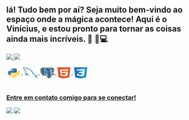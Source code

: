 ## lá! Tudo bem por aí? Seja muito bem-vindo ao espaço onde a mágica acontece! Aqui é o Vinícius, e estou pronto para tornar as coisas ainda mais incríveis. 🚀 🐍💻

 <div>
   <a href="https://github.com/Vinicius-Eira">
   <img height="180em" src="https://github-readme-stats.vercel.app/api?username=Vinicius-Eira&show_icons=true&theme=tokyonight&include_all_commits=true&count_private=true"/>
   <img height="180em" src="https://github-readme-stats.vercel.app/api/top-langs/?username=Vinicius-Eira&layout=compact&langs_count=6&theme=tokyonight"/>
</div>
    
<div style="display: inline_block"><br>
  <img align="center" alt="Python" height="30" width="40" src="https://raw.githubusercontent.com/devicons/devicon/master/icons/python/python-original.svg">
  <img align="center" alt="SQL" height="30" width="40" src="https://raw.githubusercontent.com/devicons/devicon/master/icons/mysql/mysql-original.svg">
  <img align="center" alt="Banco de Dados" height="30" width="40" src="https://raw.githubusercontent.com/devicons/devicon/master/icons/postgresql/postgresql-original.svg">
    <img align="center" alt="HTML" height="30" width="40" src="https://raw.githubusercontent.com/devicons/devicon/master/icons/html5/html5-original.svg">
  <img align="center" alt="CSS" height="30" width="40" src="https://raw.githubusercontent.com/devicons/devicon/master/icons/css3/css3-original.svg">
</div>

 
<br>
 
### Entre em contato comigo para se conectar!
 
<div> 
   <a href="mailto:viniciusantos.eira@gmail.com"><img src="https://img.shields.io/badge/-📧%20Gmail-%23333?style=for-the-badge&logo=gmail&logoColor=white" target="_blank"></a>
  <a href="https://www.linkedin.com/in/vin%C3%ADcius-eira-342ab42a5/" target="_blank"><img src="https://img.shields.io/badge/-🔗%20LinkedIn-%230077B5?style=for-the-badge&logo=linkedin&logoColor=white" target="_blank"></a>
</div>

